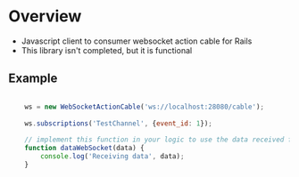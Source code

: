 # Overview

- Javascript client to consumer websocket action cable for Rails
- This library isn't completed, but it is functional
 

## Example

<script src="websocket.actioncable.rails.client.js"></script>

```javascript

    ws = new WebSocketActionCable('ws://localhost:28080/cable');
    
    ws.subscriptions('TestChannel', {event_id: 1});
    
    // implement this function in your logic to use the data received from websocket
    function dataWebSocket(data) {
        console.log('Receiving data', data);
    }

```

